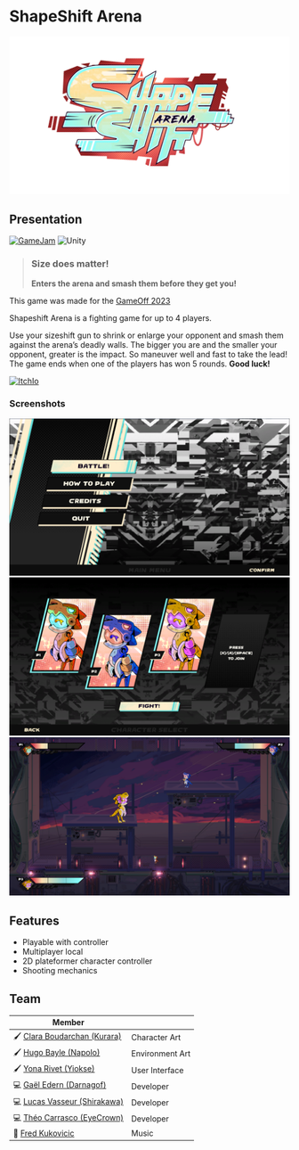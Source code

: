 # ShapeShift Arena

![Cover](img/cover.png)

## Presentation
[![GameJam](https://img.shields.io/badge/%20GameJam-FA5C5C?style=for-the-badge)](https://enjmin.cnam.fr/)
![Unity](https://img.shields.io/badge/Unity-100000?style=for-the-badge&logo=unity&logoColor=white)

>### Size does matter!
>
>**Enters the arena and smash them before they get you!**

This game was made for the [GameOff 2023](https://itch.io/jam/game-off-2023)

Shapeshift Arena is a fighting game for up to 4 players.

Use your sizeshift gun to shrink or enlarge your opponent and smash them against the arena’s deadly walls.
The bigger you are and the smaller your opponent, greater is the impact.  So maneuver well and fast to take the lead!
The game ends when one of the players has won 5 rounds. **Good luck!**

[![ItchIo](https://img.shields.io/badge/Itch.io-FA5C5C?style=for-the-badge&logo=itchdotio&logoColor=white)](https://yiokse.itch.io/shapeshift-arena)

### Screenshots
![Menu](img/menu.png)
![CharacterSelection](img/charaselection.png)
![Ingame](img/ingame.png)

## Features
- Playable with controller 
- Multiplayer local
- 2D plateformer character controller
- Shooting mechanics


## Team
| Member |   |
| ------ | - |
| 🖌️ [Clara Boudarchan (Kurara)](https://www.artstation.com/clara_boudarchan)   | Character Art     | 
| 🖌️ [Hugo Bayle (Napolo)](https://napolo.itch.io/)                             | Environment Art   | 
| 🖌️ [ Yona Rivet (Yiokse)](https://www.artstation.com/clara_boudarchan)        | User Interface    |
| 💻 [Gaël Edern (Darnagof)](https://darnagof.itch.io/)                         | Developer         | 
| 💻 [Lucas Vasseur (Shirakawa)](https://shirakawa42.itch.io/)                  | Developer         | 
| 💻 [Théo Carrasco (EyeCrown)](https://eyecrown.itch.io/)                      | Developer         | 
| 🎵 [Fred Kukovicic](https://fredkvc.itch.io/)                                 | Music             | 